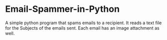 # Email-Spammer-in-Python
A simple python program that spams emails to a recipient.
It reads a text file for the Subjects of the emails sent. 
Each email has an image attachment as well.
